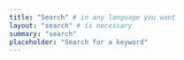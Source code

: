 ```yaml
---
title: "Search" # in any language you want
layout: "search" # is necessary
summary: "search"
placeholder: "Search for a keyword"
---
```

